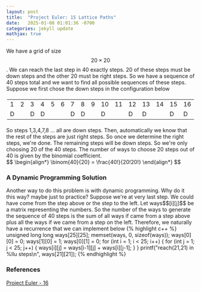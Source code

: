 ```yaml
---
layout: post
title:  "Project Euler: 15 Lattice Paths"
date:   2025-01-08 01:01:36 -0700
categories: jekyll update
mathjax: true
---
```

We have a grid of size $$20 \times 20$$. We can reach the last step in 40 exactly steps. 20 of these steps must be down steps and the other 20 must be right steps. So we have a sequence of 40 steps total and we want to find all possible sequences of these steps. Suppose we first chose the down steps in the configuration below
<div>
<table style="max-width: 500px; margin: 20px auto;">
  <tr>
    <td>1</td>
    <td>2</td>
    <td>3</td>
	<td>4</td>
	<td>5</td>
    <td>6</td>
    <td>7</td>
    <td>8</td>
	<td>9</td>
	<td>10</td>
    <td>11</td>
    <td>12</td>
	<td>13</td>
    <td>14</td>
    <td>15</td>
    <td>16</td>
	<td>...</td>
  </tr>
  <tr>
    <td>D</td>
    <td> </td>
    <td>D</td>
	<td>D</td>
	<td> </td>
    <td> </td>
    <td>D</td>
    <td>D</td>
	<td> </td>
	<td>D</td>
    <td> </td>
    <td>D</td>
	<td>D</td>
    <td> </td>
    <td>D</td>
    <td>D</td>
	<td>...</td>
  </tr>
</table>
</div>
So steps 1,3,4,7,8 ... all are down steps. Then, automatically we know that the rest of the steps are just right steps. So once we determine the right steps, we're done. The remaining steps will be down steps. So we're only choosing 20 of the 40 steps. The number of ways to choose 20 steps out of 40 is given by the binomial coefficient.
<div>
	$$
	\begin{align*}
	\binom{40}{20} = \frac{40!}{20!20!}
	\end{align*}
	$$
</div>
<!------------------------------------------------------------------------------------>
<h3>A Dynamic Programming Solution</h3>
Another way to do this problem is with dynamic programming. Why do it this way? maybe just to practice? Suppose we're at very last step. We could have come from the step above or the step to the left. Let ways$$[i][j]$$ be a matrix representing the numbers. So the number of the ways to generate the sequence of 40 steps is the sum of all ways if came from a step above plus all the ways if we came from a step on the left. Therefore, we naturally have a recurrence that we can implement below
{% highlight c++ %}
unsigned long long ways[25][25];
memset(ways, 0, sizeof(ways));
ways[0][0] = 0;
ways[1][0] = 1;
ways[0][1] = 0;
for (int i = 1; i < 25; i++) {
    for (int j = 1; j < 25; j++) {
        ways[i][j] = ways[i-1][j] + ways[i][j-1];
    }
}
printf("reach(21,21) in %llu steps\n", ways[21][21]);
{% endhighlight %}
<br>
<!------------------------------------------------------------------------------------>
<h3>References</h3>
<a href="https://projecteuler.net/problem=16">Project Euler - 16</a>
<br>


